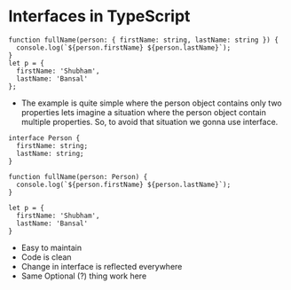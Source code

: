# Interfaces in TypeScript

```
function fullName(person: { firstName: string, lastName: string }) {
  console.log(`${person.firstName} ${person.lastName}`);
}
let p = {
  firstName: 'Shubham',
  lastName: 'Bansal'
};
```
- The example is quite simple where the person object contains only two properties lets imagine a situation where the person object contain multiple properties. So, to avoid that situation we gonna use interface.
```
interface Person {
  firstName: string;
  lastName: string;
}

function fullName(person: Person) {
  console.log(`${person.firstName} ${person.lastName}`);
}

let p = {
  firstName: 'Shubham',
  lastName: 'Bansal'
}
```
- Easy to maintain
- Code is clean
- Change in interface is reflected everywhere
- Same Optional (?) thing work here
